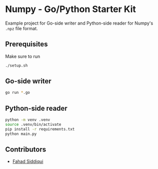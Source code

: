 # Numpy - Go/Python Starter Kit

Example project for Go-side writer and Python-side reader for
Numpy's `.npz` file format.

## Prerequisites

Make sure to run

```bash
./setup.sh
```

## Go-side writer

```bash
go run *.go
```

## Python-side reader

```bash
python -m venv .venv
source .venv/bin/activate
pip install -r requirements.txt
python main.py
```

## Contributors

- [Fahad Siddiqui](https://github.com/fahadsiddiqui)
